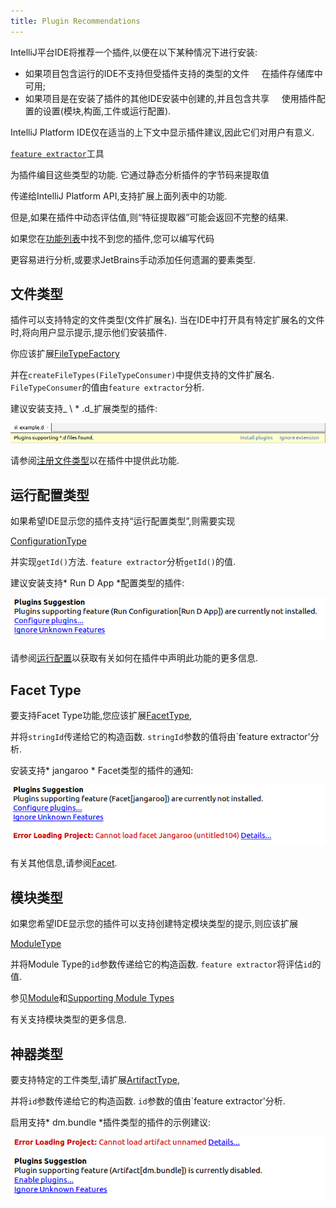 ```yaml
---
title: Plugin Recommendations
---
```


IntelliJ平台IDE将推荐一个插件,以便在以下某种情况下进行安装:


* 如果项目包含运行的IDE不支持但受插件支持的类型的文件
   
在插件存储库中可用;
 
* 如果项目是在安装了插件的其他IDE安装中创建的,并且包含共享
   
使用插件配置的设置(模块,构面,工件或运行配置).


IntelliJ Platform IDE仅在适当的上下文中显示插件建议,因此它们对用户有意义.


[`feature extractor`](https://github.com/JetBrains/intellij-plugin-verifier/tree/master/intellij-feature-extractor/)工具

为插件编目这些类型的功能.
它通过静态分析插件的字节码来提取值

传递给IntelliJ Platform API,支持扩展上面列表中的功能.

但是,如果在插件中动态评估值,则“特征提取器”可能会返回不完整的结果.

如果您在[功能列表](https://plugins.jetbrains.com/feature/)中找不到您的插件,您可以编写代码

更容易进行分析,或要求JetBrains手动添加任何遗漏的要素类型.


## 文件类型


插件可以支持特定的文件类型(文件扩展名).
当在IDE中打开具有特定扩展名的文件时,将向用户显示提示,提示他们安装插件.

你应该扩展[FileTypeFactory](upsource:///platform/platform-api/src/com/intellij/openapi/fileTypes/FileTypeFactory.java)

并在`createFileTypes(FileTypeConsumer)`中提供支持的文件扩展名. 
`FileTypeConsumer`的值由`feature extractor`分析.


建议安装支持_ \ * .d_扩展类型的插件:


![文件扩展名功能](img/feature_extractor_extensions.png)


请参阅[注册文件类型](/reference_guide/custom_language_support/registering_file_type.md)以在插件中提供此功能.


## 运行配置类型


如果希望IDE显示您的插件支持“运行配置类型”,则需要实现

[ConfigurationType](upsource:///platform/lang-api/src/com/intellij/execution/configurations/ConfigurationType.java)

并实现`getId()`方法. 
`feature extractor`分析`getId()`的值.


建议安装支持* Run D App *配置类型的插件:


![配置功能类型](img/feature_extractor_configuration.png)


请参阅[运行配置](/basics/run_configurations.md)以获取有关如何在插件中声明此功能的更多信息.


## Facet Type


要支持Facet Type功能,您应该扩展[FacetType](upsource:///platform/lang-api/src/com/intellij/facet/FacetType.java),

并将`stringId`传递给它的构造函数. 
`stringId`参数的值将由`feature extractor'分析.


安装支持* jangaroo * Facet类型的插件的通知:


![Facet Type of Feature](img/feature_extractor_facet.png)


有关其他信息,请参阅[Facet](/reference_guide/project_model/facet.md).


## 模块类型


如果您希望IDE显示您的插件可以支持创建特定模块类型的提示,则应该扩展

[ModuleType](upsource:///platform/lang-api/src/com/intellij/openapi/module/ModuleType.java)

并将Module Type的`id`参数传递给它的构造函数. 
`feature extractor`将评估`id`的值.


参见[Module](/reference_guide/project_model/module.md)和[Supporting Module Types](/tutorials/project_wizard/module_types.md)

有关支持模块类型的更多信息.


## 神器类型


要支持特定的工件类型,请扩展[ArtifactType](upsource:///java/compiler/openapi/src/com/intellij/packaging/artifacts/ArtifactType.java),

并将`id`参数传递给它的构造函数. 
`id`参数的值由`feature extractor'分析.


启用支持* dm.bundle *插件类型的插件的示例建议:


![Artifact Type of Feature](img/feature_extractor_artifacts.png)


